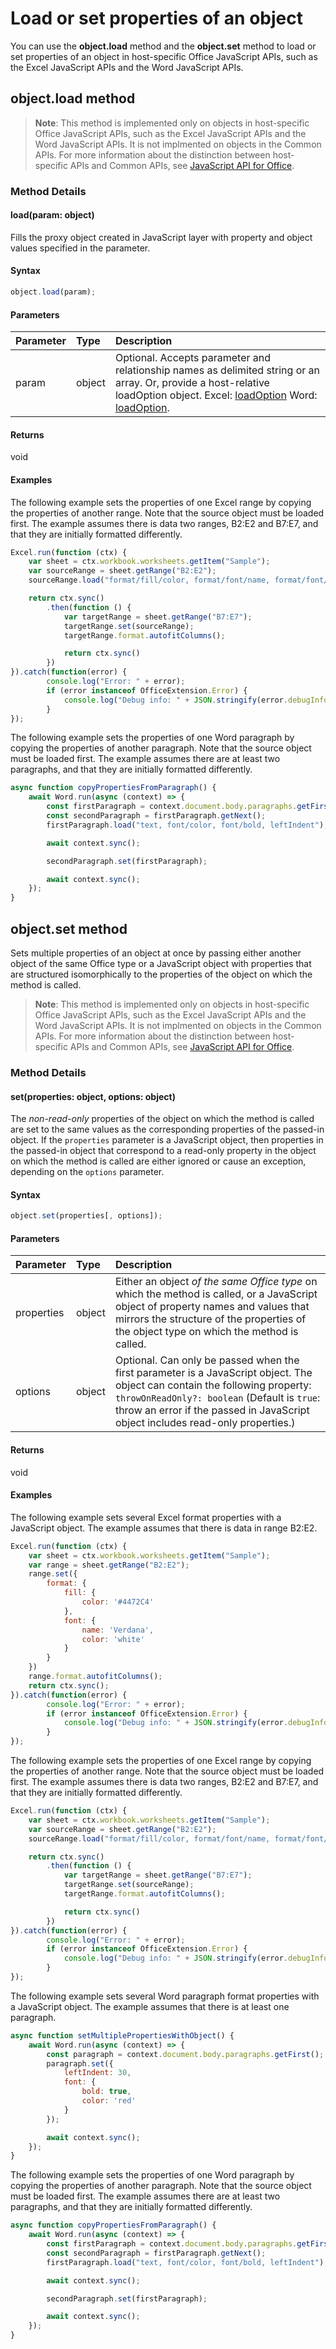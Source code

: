 # Load or set properties of an object

You can use the **object.load** method and the **object.set** method to load or set properties of an object in host-specific Office JavaScript APIs, such as the Excel JavaScript APIs and the Word JavaScript APIs.

## object.load method

> **Note**: This method is implemented only on objects in host-specific Office JavaScript APIs, such as the Excel JavaScript APIs and the Word JavaScript APIs. It is not implmented on objects in the Common APIs. For more information about the distinction between host-specific APIs and Common APIs, see [JavaScript API for Office](https://dev.office.com/reference/add-ins/javascript-api-for-office).

### Method Details

#### load(param: object)
Fills the proxy object created in JavaScript layer with property and object values specified in the parameter.

#### Syntax
```js
object.load(param);
```

#### Parameters
| Parameter	   | Type	|Description|
|:---------------|:--------|:----------|
|param|object|Optional. Accepts parameter and relationship names as delimited string or an array. Or, provide a host-relative loadOption object. Excel: [loadOption](/reference/excel/loadoption.md) Word: [loadOption](/reference/word/loadoption.md).|

#### Returns
void

#### Examples

The following example sets the properties of one Excel range by copying the properties of another range. Note that the source object must be loaded first. The example assumes there is data two ranges, B2:E2 and B7:E7, and that they are initially formatted differently.

```js
Excel.run(function (ctx) { 
    var sheet = ctx.workbook.worksheets.getItem("Sample");
    var sourceRange = sheet.getRange("B2:E2");
    sourceRange.load("format/fill/color, format/font/name, format/font/color");

    return ctx.sync()
        .then(function () {
            var targetRange = sheet.getRange("B7:E7");
            targetRange.set(sourceRange); 
            targetRange.format.autofitColumns();

            return ctx.sync()        
        })     
}).catch(function(error) {
		console.log("Error: " + error);
		if (error instanceof OfficeExtension.Error) {
			console.log("Debug info: " + JSON.stringify(error.debugInfo));
		}
});
```

The following example sets the properties of one Word paragraph by copying the properties of another paragraph. Note that the source object must be loaded first. The example assumes there are at least two paragraphs, and that they are initially formatted differently.

```js
async function copyPropertiesFromParagraph() {
    await Word.run(async (context) => {
        const firstParagraph = context.document.body.paragraphs.getFirst();
        const secondParagraph = firstParagraph.getNext();
        firstParagraph.load("text, font/color, font/bold, leftIndent");

        await context.sync();

        secondParagraph.set(firstParagraph);

        await context.sync();
    });
}
```



## object.set method
Sets multiple properties of an object at once by passing either another object of the same Office type or a JavaScript object with properties that are structured isomorphically to the properties of the object on which the method is called.

> **Note**: This method is implemented only on objects in host-specific Office JavaScript APIs, such as the Excel JavaScript APIs and the Word JavaScript APIs. It is not implmented on objects in the Common APIs. For more information about the distinction between host-specific APIs and Common APIs, see [JavaScript API for Office](https://dev.office.com/reference/add-ins/javascript-api-for-office).

### Method Details

#### set(properties: object, options: object)
The *non-read-only* properties of the object on which the method is called are set to the same values as the corresponding properties of the passed-in object.
If the `properties` parameter is a JavaScript object, then properties in the passed-in object that correspond to a read-only property in the object on which the method is called are either ignored or cause an exception, depending on the `options` parameter.

#### Syntax

```js
object.set(properties[, options]);
```

#### Parameters

| Parameter	   | Type	|Description|
|:---------------|:--------|:----------|
|properties|object|Either an object *of the same Office type* on which the method is called, or a JavaScript object of property names and values that mirrors the structure of the properties of the object type on which the method is called.|
|options|object|Optional. Can only be passed when the first parameter is a JavaScript object. The object can contain the following property: `throwOnReadOnly?: boolean` (Default is `true`: throw an error if the passed in JavaScript object includes read-only properties.)|

#### Returns

void    

#### Examples

The following example sets several Excel format properties with a JavaScript object. The example assumes that there is data in range B2:E2.

```js
Excel.run(function (ctx) { 
    var sheet = ctx.workbook.worksheets.getItem("Sample");
    var range = sheet.getRange("B2:E2");
    range.set({
        format: {
            fill: {
                color: '#4472C4'
            },
            font: {
                name: 'Verdana',
                color: 'white'
            }
        }
    })
    range.format.autofitColumns();
	return ctx.sync(); 
}).catch(function(error) {
		console.log("Error: " + error);
		if (error instanceof OfficeExtension.Error) {
			console.log("Debug info: " + JSON.stringify(error.debugInfo));
		}
});
```

The following example sets the properties of one Excel range by copying the properties of another range. Note that the source object must be loaded first. The example assumes there is data two ranges, B2:E2 and B7:E7, and that they are initially formatted differently.

```js
Excel.run(function (ctx) { 
    var sheet = ctx.workbook.worksheets.getItem("Sample");
    var sourceRange = sheet.getRange("B2:E2");
    sourceRange.load("format/fill/color, format/font/name, format/font/color");

    return ctx.sync()
        .then(function () {
            var targetRange = sheet.getRange("B7:E7");
            targetRange.set(sourceRange); 
            targetRange.format.autofitColumns();

            return ctx.sync()        
        })     
}).catch(function(error) {
		console.log("Error: " + error);
		if (error instanceof OfficeExtension.Error) {
			console.log("Debug info: " + JSON.stringify(error.debugInfo));
		}
});
```

The following example sets several Word paragraph format properties with a JavaScript object. The example assumes that there is at least one paragraph.

```js
async function setMultiplePropertiesWithObject() {
    await Word.run(async (context) => {
        const paragraph = context.document.body.paragraphs.getFirst();
        paragraph.set({
            leftIndent: 30,
            font: {
                bold: true,
                color: 'red'
            }
        });

        await context.sync();
    });
}
```

The following example sets the properties of one Word paragraph by copying the properties of another paragraph. Note that the source object must be loaded first. The example assumes there are at least two paragraphs, and that they are initially formatted differently.

```js
async function copyPropertiesFromParagraph() {
    await Word.run(async (context) => {
        const firstParagraph = context.document.body.paragraphs.getFirst();
        const secondParagraph = firstParagraph.getNext();
        firstParagraph.load("text, font/color, font/bold, leftIndent");

        await context.sync();

        secondParagraph.set(firstParagraph);

        await context.sync();
    });
}
```